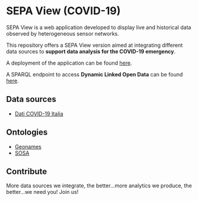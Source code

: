 # SEPA View (COVID-19)
SEPA View is a web application developed to display live and historical data observed by heterogeneous sensor networks.

This repository offers a SEPA View version aimed at integrating different data sources to <strong>support data analysis for the COVID-19 emergency</strong>.

A deployment of the application can be found [here](http://mml.arces.unibo.it/covid19/app).

A SPARQL endpoint to access <strong>Dynamic Linked Open Data</strong> can be found [here](http://mml.arces.unibo.it/covid19/dlod).

## Data sources

<ul>
<li><a href="https://github.com/pcm-dpc/COVID-19.git">Dati COVID-19 Italia</a></li>
</ul>

## Ontologies

<ul>
<li><a href="http://www.geonames.org/ontology/ontology_v3.2.rdf">Geonames</a></li>
<li><a href="https://www.w3.org/TR/vocab-ssn/">SOSA</a></li>
</ul>

## Contribute

More data sources we integrate, the better...more analytics we produce, the better...we need you! Join us! 




